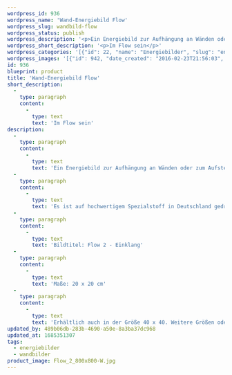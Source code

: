 ```yaml
---
wordpress_id: 936
wordpress_name: 'Wand-Energiebild Flow'
wordpress_slug: wandbild-flow
wordpress_status: publish
wordpress_description: '<p>Ein Energiebild zur Aufhängung an Wänden oder zum Aufstellen im Raum mit einem aktivierbaren Schwingungsfeld zu: Einklang – Flow – Wahrhaftigkeit: Einklang von Mensch, Tätigkeit und Umgebung. Aufgehen in dem, was man tut. Dies basiert auf der inneren Wahrheit einer Person. So kann nur das entstehen, was tatsächlich zu ihr gehört und sie auf ihrem persönlichen Weg ein Stück weiter sie selbst sein lässt.</p><p>Es ist auf hochwertigem Spezialstoff in Deutschland gedruckt und sorgfältig in Handarbeit auf Holzkeilrahmen aufgezogen. Laut Herstellerangaben ist der farbintensive Druck 70 Jahre lichtecht, waschbar und in einem umweltorientierten Verfahren hergestellt. Der Oberstoff ist mit einer Spezialbeschichtung unterfüttert, so dass, bei Aufhängung an der Wand, der rückseitige Holzrahmen auch bei hellen Farben unsichtbar ist.</p><p>Bildtitel: Flow 2 - Einklang</p><p>Maße: 20 x 20 cm</p><p>Erhältlich auch in der Größe 40 x 40. Weitere Größen oder andere Seitenverhältnisse, sind bis 200 cm individuell für Sie innerhalb weniger Tage herstellbar. Bitte kontaktieren Sie uns hierfür unter <a href="mailto:info@elvedenverlag.de">info@elvedenverlag.de</a>.</p><p><a href="https://my.feenbaum.de/anwendung-energie-wandbilder/">Anwendungshinweise</a>      <a href="https://my.feenbaum.de/produktinformation-wandbilder/">Produktinformationen</a></p>'
wordpress_short_description: '<p>Im Flow sein</p>'
wordpress_categories: '[{"id": 22, "name": "Energiebilder", "slug": "energiebilder"}, {"id": 24, "name": "Wandbilder", "slug": "wandbilder"}]'
wordpress_images: '[{"id": 942, "date_created": "2016-02-23T21:56:03", "date_created_gmt": "2016-02-23T19:56:03", "date_modified": "2016-02-23T21:56:03", "date_modified_gmt": "2016-02-23T19:56:03", "src": "https://my.feenbaum.de/wp-content/uploads/2016/02/Flow_2_800x800-W.jpg", "name": "Flow_2_800x800-W", "alt": ""}]'
id: 936
blueprint: product
title: 'Wand-Energiebild Flow'
short_description:
  -
    type: paragraph
    content:
      -
        type: text
        text: 'Im Flow sein'
description:
  -
    type: paragraph
    content:
      -
        type: text
        text: 'Ein Energiebild zur Aufhängung an Wänden oder zum Aufstellen im Raum mit einem aktivierbaren Schwingungsfeld zu: Einklang – Flow – Wahrhaftigkeit: Einklang von Mensch, Tätigkeit und Umgebung. Aufgehen in dem, was man tut. Dies basiert auf der inneren Wahrheit einer Person. So kann nur das entstehen, was tatsächlich zu ihr gehört und sie auf ihrem persönlichen Weg ein Stück weiter sie selbst sein lässt.'
  -
    type: paragraph
    content:
      -
        type: text
        text: 'Es ist auf hochwertigem Spezialstoff in Deutschland gedruckt und sorgfältig in Handarbeit auf Holzkeilrahmen aufgezogen. Laut Herstellerangaben ist der farbintensive Druck 70 Jahre lichtecht, waschbar und in einem umweltorientierten Verfahren hergestellt. Der Oberstoff ist mit einer Spezialbeschichtung unterfüttert, so dass, bei Aufhängung an der Wand, der rückseitige Holzrahmen auch bei hellen Farben unsichtbar ist.'
  -
    type: paragraph
    content:
      -
        type: text
        text: 'Bildtitel: Flow 2 - Einklang'
  -
    type: paragraph
    content:
      -
        type: text
        text: 'Maße: 20 x 20 cm'
  -
    type: paragraph
    content:
      -
        type: text
        text: 'Erhältlich auch in der Größe 40 x 40. Weitere Größen oder andere Seitenverhältnisse, sind bis 200 cm individuell für Sie innerhalb weniger Tage herstellbar. Bitte kontaktieren Sie uns hierfür unter info@elvedenverlag.de.'
updated_by: 489b06db-283b-4690-a50e-8a3ba37dc968
updated_at: 1685351307
tags:
  - energiebilder
  - wandbilder
product_image: Flow_2_800x800-W.jpg
---
```

